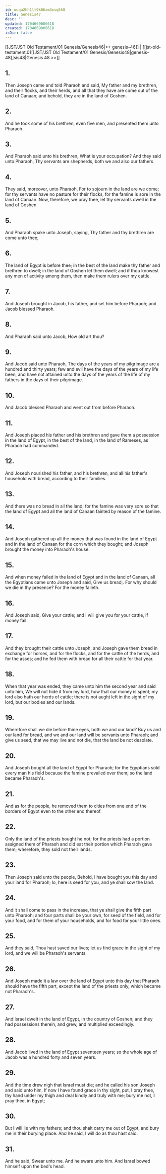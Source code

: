 ```yaml
---
id: uuqa2hh1lt9k06am3xsq568
title: Genesis47
desc: ''
updated: 1704669006618
created: 1704669006618
isDir: false
---
```

[[JST/JST Old Testament/01 Genesis/Genesis46|<<-genesis-46]] | [[jst-old-testament.01[[JST/JST Old Testament/01 Genesis/Genesis48|genesis-48]]sis48|Genesis 48 >>]]
## 1.
Then Joseph came and told Pharaoh and said, My father and my brethren, and their flocks, and their herds, and all that they have are come out of the land of Canaan; and behold, they are in the land of Goshen.
## 2.
And he took some of his brethren, even five men, and presented them unto Pharaoh.
## 3.
And Pharaoh said unto his brethren, What is your occupation? And they said unto Pharaoh, Thy servants are shepherds, both we and also our fathers.
## 4.
They said, moreover, unto Pharaoh, For to sojourn in the land are we come; for thy servants have no pasture for their flocks, for the famine is sore in the land of Canaan. Now, therefore, we pray thee, let thy servants dwell in the land of Goshen.
## 5.
And Pharaoh spake unto Joseph, saying, Thy father and thy brethren are come unto thee;
## 6.
The land of Egypt is before thee; in the best of the land make thy father and brethren to dwell; in the land of Goshen let them dwell; and if thou knowest any men of activity among them, then make them rulers over my cattle.
## 7.
And Joseph brought in Jacob, his father, and set him before Pharaoh; and Jacob blessed Pharaoh.
## 8.
And Pharaoh said unto Jacob, How old art thou?
## 9.
And Jacob said unto Pharaoh, The days of the years of my pilgrimage are a hundred and thirty years; few and evil have the days of the years of my life been, and have not attained unto the days of the years of the life of my fathers in the days of their pilgrimage.
## 10.
And Jacob blessed Pharaoh and went out from before Pharaoh.
## 11.
And Joseph placed his father and his brethren and gave them a possession in the land of Egypt, in the best of the land, in the land of Rameses, as Pharaoh had commanded.
## 12.
And Joseph nourished his father, and his brethren, and all his father\'s household with bread, according to their families.
## 13.
And there was no bread in all the land; for the famine was very sore so that the land of Egypt and all the land of Canaan fainted by reason of the famine.
## 14.
And Joseph gathered up all the money that was found in the land of Egypt and in the land of Canaan for the corn which they bought; and Joseph brought the money into Pharaoh\'s house.
## 15.
And when money failed in the land of Egypt and in the land of Canaan, all the Egyptians came unto Joseph and said, Give us bread;. For why should we die in thy presence? For the money faileth.
## 16.
And Joseph said, Give your cattle; and I will give you for your cattle, if money fail.
## 17.
And they brought their cattle unto Joseph; and Joseph gave them bread in exchange for horses, and for the flocks, and for the cattle of the herds, and for the asses; and he fed them with bread for all their cattle for that year.
## 18.
When that year was ended, they came unto him the second year and said unto him, We will not hide it from my lord, how that our money is spent; my lord also hath our herds of cattle; there is not aught left in the sight of my lord, but our bodies and our lands.
## 19.
Wherefore shall we die before thine eyes, both we and our land? Buy us and our land for bread, and we and our land will be servants unto Pharaoh; and give us seed, that we may live and not die, that the land be not desolate.
## 20.
And Joseph bought all the land of Egypt for Pharaoh; for the Egyptians sold every man his field because the famine prevailed over them; so the land became Pharaoh\'s.
## 21.
And as for the people, he removed them to cities from one end of the borders of Egypt even to the other end thereof.
## 22.
Only the land of the priests bought he not; for the priests had a portion assigned them of Pharaoh and did eat their portion which Pharaoh gave them; wherefore, they sold not their lands.
## 23.
Then Joseph said unto the people, Behold, I have bought you this day and your land for Pharaoh; lo, here is seed for you, and ye shall sow the land.
## 24.
And it shall come to pass in the increase, that ye shall give the fifth part unto Pharaoh; and four parts shall be your own, for seed of the field, and for your food, and for them of your households, and for food for your little ones.
## 25.
And they said, Thou hast saved our lives; let us find grace in the sight of my lord, and we will be Pharaoh\'s servants.
## 26.
And Joseph made it a law over the land of Egypt unto this day that Pharaoh should have the fifth part, except the land of the priests only, which became not Pharaoh\'s.
## 27.
And Israel dwelt in the land of Egypt, in the country of Goshen; and they had possessions therein, and grew, and multiplied exceedingly.
## 28.
And Jacob lived in the land of Egypt seventeen years; so the whole age of Jacob was a hundred forty and seven years.
## 29.
And the time drew nigh that Israel must die; and he called his son Joseph and said unto him, If now I have found grace in thy sight, put, I pray thee, thy hand under my thigh and deal kindly and truly with me; bury me not, I pray thee, in Egypt;
## 30.
But I will lie with my fathers; and thou shalt carry me out of Egypt, and bury me in their burying place. And he said, I will do as thou hast said.
## 31.
And he said, Swear unto me. And he sware unto him. And Israel bowed himself upon the bed\'s head.


